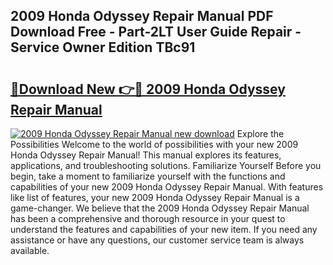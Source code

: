 ## 2009 Honda Odyssey Repair Manual PDF Download Free - Part-2LT User Guide Repair - Service Owner Edition TBc91

# <h2><a href="http://bc31652.oget.top/?id=2009+Honda+Odyssey+Repair+Manual">🔗Download New 👉🔴 2009 Honda Odyssey Repair Manual</a></h2>

[![2009 Honda Odyssey Repair Manual new download](https://i.imgur.com/5g1atiW.png)](http://bc31652.oget.top/?id=2009+Honda+Odyssey+Repair+Manual)
Explore the Possibilities Welcome to the world of possibilities with your new 2009 Honda Odyssey Repair Manual! This manual explores its features, applications, and troubleshooting solutions. Familiarize Yourself Before you begin, take a moment to familiarize yourself with the functions and capabilities of your new 2009 Honda Odyssey Repair Manual. With features like list of features, your new 2009 Honda Odyssey Repair Manual is a game-changer. We believe that the 2009 Honda Odyssey Repair Manual has been a comprehensive and thorough resource in your quest to understand the features and capabilities of your new item. If you need any assistance or have any questions, our customer service team is always available.

